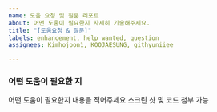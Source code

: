 ```yaml
---
name: 도움 요청 및 질문 리포트
about: 어떤 도움이 필요한지 자세히 기술해주세요.
title: "[도움요청 & 질문]"
labels: enhancement, help wanted, question
assignees: Kimhojoon1, KOOJAESUNG, githyuniiee

---
```


### 어떤 도움이 필요한 지
어떤 도움이 필요한지 내용을 적어주세요
스크린 샷 및 코드 첨부 가능
